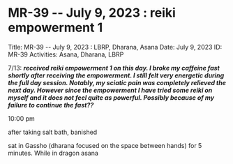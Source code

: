 # MR-39 -- July 9, 2023 : reiki empowerment 1

Title: MR-39 -- July 9, 2023 : LBRP, Dharana, Asana
Date: July 9, 2023
ID: MR-39
Activities: Asana, Dharana, LBRP

7/13: *******************************************************received reiki empowerment 1 on this day. I broke my caffeine fast shortly after receiving the empowerment. I still felt very energetic during the full day session. Notably, my sciatic pain was completely relieved the next day. However since the empowerment I have tried some reiki on myself and it does not feel quite as powerful. Possibly because of my failure to continue the fast??*******************************************************

10:00 pm

after taking salt bath, banished

sat in Gassho (dharana focused on the space between hands) for 5 minutes. While in dragon asana